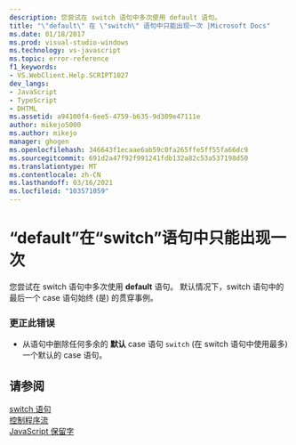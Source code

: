 ```yaml
---
description: 您尝试在 switch 语句中多次使用 default 语句。
title: "\"default\" 在 \"switch\" 语句中只能出现一次 |Microsoft Docs"
ms.date: 01/18/2017
ms.prod: visual-studio-windows
ms.technology: vs-javascript
ms.topic: error-reference
f1_keywords:
- VS.WebClient.Help.SCRIPT1027
dev_langs:
- JavaScript
- TypeScript
- DHTML
ms.assetid: a94100f4-6ee5-4759-b635-9d309e47111e
author: mikejo5000
ms.author: mikejo
manager: ghogen
ms.openlocfilehash: 346643f1ecaae6ab59c0fa265ffe5ff55fa66dc9
ms.sourcegitcommit: 691d2a47f92f991241fdb132a82c53a537198d50
ms.translationtype: MT
ms.contentlocale: zh-CN
ms.lasthandoff: 03/16/2021
ms.locfileid: "103571059"
---
```

# <a name="default-can-only-appear-once-in-a-switch-statement"></a>“default”在“switch”语句中只能出现一次
您尝试在 switch 语句中多次使用 **default** 语句。 默认情况下，switch 语句中的最后一个 case 语句始终 (是) 的贯穿事例。  
  
### <a name="to-correct-this-error"></a>更正此错误  
  
- 从语句中删除任何多余的 **默认** case 语句 `switch` (在 switch 语句中使用最多) 一个默认的 case 语句。  
  
## <a name="see-also"></a>请参阅  
 [switch 语句](https://developer.mozilla.org/docs/Web/JavaScript/Reference/Statements/switch)   
 [控制程序流](https://developer.mozilla.org/docs/Web/JavaScript/Guide/Control_flow_and_error_handling)   
 [JavaScript 保留字](https://developer.mozilla.org/docs/Web/JavaScript/Reference/Lexical_grammar)
